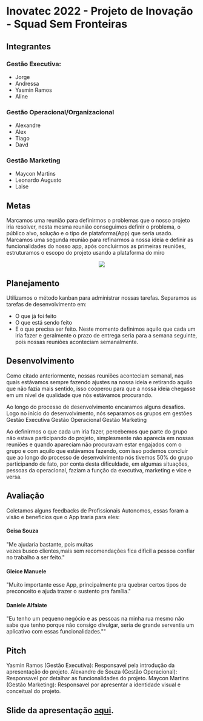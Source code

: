 # Inovatec 2022 - Projeto de Inovação - Squad Sem Fronteiras

## Integrantes 

### Gestão Executiva: ###

- Jorge 
- Andressa
- Yasmin Ramos
- Aline

### Gestão Operacional/Organizacional ###

- Alexandre 
-  Alex 
- Tiago
- Davd

### Gestão Marketing ###

- Maycon Martins 
- Leonardo Augusto
- Laise     



## Metas ## 

 Marcamos uma reunião para definirmos o problemas que o nosso projeto iria resolver,
 nesta mesma reunião conseguimos definir o problema,  o público alvo, solução e o tipo de plataforma(App) que seria usado.
 Marcamos uma segunda reunião para refinarmos a nossa ideia e  definir as  funcionalidades do nosso app, após concluirmos as primeiras reuniões,     estruturamos o escopo do projeto usando a plataforma do miro
 
<div align="center">
 <img src="https://user-images.githubusercontent.com/97295520/206881179-7dd8aee8-ee82-4b46-91dd-8381f83b34e5.jpg"/>
</div>

## Planejamento ##


Utilizamos o método kanban para administrar nossas tarefas. Separamos as tarefas de desenvolvimento em:
- O que já foi feito
- O que está sendo feito
- E o que precisa ser feito.
 Neste  momento definimos aquilo que cada um iria fazer e geralmente o prazo de entrega seria para a semana seguinte,  pois nossas reuniões aconteciam semanalmente.



## Desenvolvimento ## 

Como citado anteriormente, nossas reuniões aconteciam semanal, nas quais estávamos sempre fazendo ajustes na nossa ideia e retirando aquilo que não fazia mais sentido, isso cooperou para que a nossa ideia chegasse em um nível de qualidade que nós estávamos procurando.

Ao longo do processo de desenvolvimento encaramos alguns desafios. Logo no início do desenvolvimento, nós separamos os grupos em gestões 
Gestão Executiva
Gestão Operacional
Gestão Marketing

Ao definirmos o que cada um iria fazer, percebemos que parte do grupo não estava participando do projeto, simplesmente não aparecia em nossas reuniões e quando apareciam não procuravam estar engajados com o grupo e com aquilo que estávamos fazendo, com isso podemos concluir que ao longo do processo de desenvolvimento nós tivemos 50% do grupo participando de fato, por conta desta dificuldade, em algumas situações, pessoas da operacional, faziam a função da executiva, marketing e vice e versa. 




## Avaliação

Coletamos alguns  feedbacks de Profissionais Autonomos, essas foram a visão e  beneficios que o App traria para eles:

#### Geisa Souza ####
"Me ajudaria bastante, pois muitas                                                                 
vezes busco clientes,mais sem 
recomendações fica difícil a
pessoa confiar no trabalho a ser feito."

#### Gleice Manuele ####
"Muito importante esse App, principalmente
pra quebrar certos tipos de preconceito e 
ajuda trazer o sustento pra família."

#### Daniele Alfaiate ####
"Eu tenho um pequeno negócio e as
pessoas na minha rua mesmo não sabe que tenho
porque não consigo divulgar, seria de grande serventia
um aplicativo com essas funcionalidades.""










## Pitch

Yasmin Ramos (Gestão Executiva): Responsavel pela introdução da apresentação do projeto.
Alexandre de Souza (Gestão Operacional): Responsavel por detalhar as funcionalidades do projeto.
Maycon Martins (Gestão Marketing): Responsavel por apresentar a identidade visual e conceitual do projeto.

## Slide da apresentação [aqui](https://docs.google.com/presentation/d/1XbWHtZsqfHe57zuFJ-GyjOAdHDsvhw-ZcbntnfhoWYg/edit?usp=sharing).


